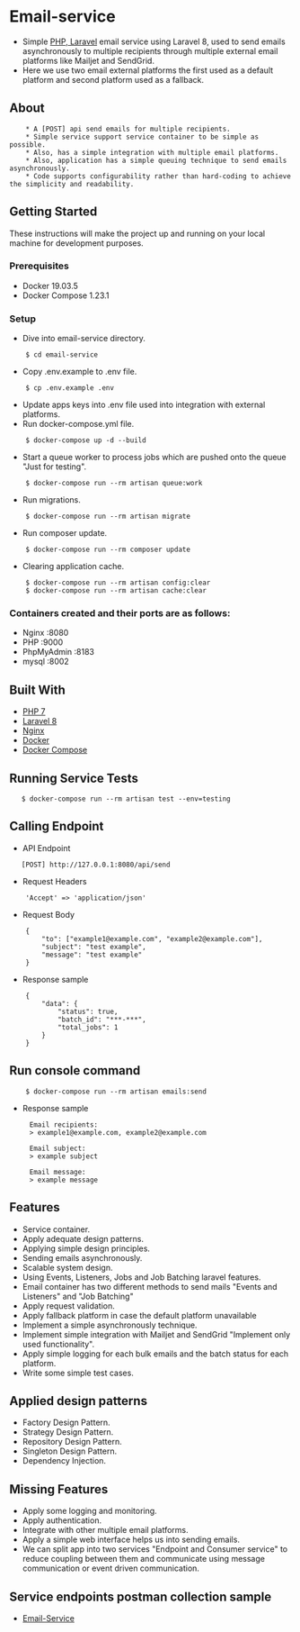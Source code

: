# Email-service
- Simple [PHP, Laravel](https://laravel.com/) email service using Laravel 8,
used to send emails asynchronously to multiple recipients through multiple external email platforms like Mailjet and SendGrid.
- Here we use two email external platforms the first used as a default platform and
 second platform used as a fallback.
## About
```
    * A [POST] api send emails for multiple recipients.
    * Simple service support service container to be simple as possible.
    * Also, has a simple integration with multiple email platforms.
    * Also, application has a simple queuing technique to send emails asynchronously.
    * Code supports configurability rather than hard-coding to achieve the simplicity and readability.
```
## Getting Started
These instructions will make the project up and running on your local machine for development purposes.
### Prerequisites
* Docker 19.03.5
* Docker Compose 1.23.1
### Setup
* Dive into email-service directory.
```
    $ cd email-service
```
* Copy .env.example to .env file.
```
    $ cp .env.example .env
```
* Update apps keys into .env file used into integration with external platforms.
* Run docker-compose.yml file.
```
    $ docker-compose up -d --build
```
* Start a queue worker to process jobs which are pushed onto the queue "Just for testing".
```
    $ docker-compose run --rm artisan queue:work
```
* Run migrations.
```
    $ docker-compose run --rm artisan migrate
```
* Run composer update.
```
    $ docker-compose run --rm composer update
```
* Clearing application cache.
```
    $ docker-compose run --rm artisan config:clear
    $ docker-compose run --rm artisan cache:clear
```
### Containers created and their ports are as follows:
* Nginx :8080
* PHP :9000
* PhpMyAdmin :8183
* mysql :8002
## Built With
* [PHP 7](https://www.php.net/)
* [Laravel 8](https://laravel.com/docs/8.x)
* [Nginx](https://www.nginx.com/)
* [Docker](https://docs.docker.com/)
* [Docker Compose](https://docs.docker.com/compose/)
## Running Service Tests
```
   $ docker-compose run --rm artisan test --env=testing
```
## Calling Endpoint
* API Endpoint
```
   [POST] http://127.0.0.1:8080/api/send
```
* Request Headers
```
    'Accept' => 'application/json'
```
* Request Body
```
    {
        "to": ["example1@example.com", "example2@example.com"],
        "subject": "test example",
        "message": "test example" 
    }
```
* Response sample
```
    {
        "data": {
            "status": true,
            "batch_id": "***-***",
            "total_jobs": 1
        }
    }
```
## Run console command
```
    $ docker-compose run --rm artisan emails:send
```
* Response sample
```
     Email recipients:
     > example1@example.com, example2@example.com
    
     Email subject:
     > example subject
    
     Email message:
     > example message
```
## Features
* Service container.
* Apply adequate design patterns.
* Applying simple design principles.
* Sending emails asynchronously.
* Scalable system design.
* Using Events, Listeners, Jobs and Job Batching laravel features.
* Email container has two different methods to send mails "Events and Listeners" and "Job Batching"
* Apply request validation.
* Apply fallback platform in case the default platform unavailable
* Implement a simple asynchronously technique.
* Implement simple integration with Mailjet and SendGrid "Implement only used functionality".
* Apply simple logging for each bulk emails and the batch status for each platform.
* Write some simple test cases.
## Applied design patterns
* Factory Design Pattern.
* Strategy Design Pattern.
* Repository Design Pattern.
* Singleton Design Pattern.
* Dependency Injection.
## Missing Features
* Apply some logging and monitoring.
* Apply authentication.
* Integrate with other multiple email platforms.
* Apply a simple web interface helps us into sending emails.
* We can split app into two services "Endpoint and Consumer service" to reduce coupling between them and communicate using message communication or event driven communication.
## Service endpoints postman collection sample
* [Email-Service](https://www.getpostman.com/collections/e372c3c9b532827d7cd3)